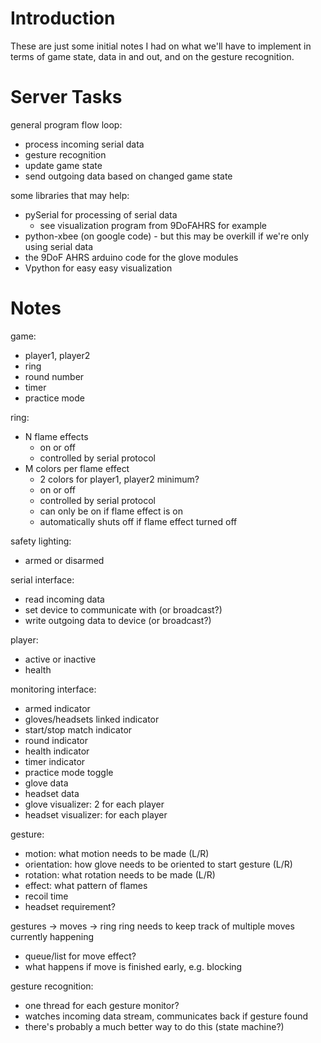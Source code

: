 # Introduction #

These are just some initial notes I had on what we'll have to implement in terms of game state, data in and out, and on the gesture recognition.

# Server Tasks #

general program flow loop:
  * process incoming serial data
  * gesture recognition
  * update game state
  * send outgoing data based on changed game state

some libraries that may help:
  * pySerial for processing of serial data
    * see visualization program from 9DoFAHRS for example
  * python-xbee (on google code) - but this may be overkill if we're only using serial data
  * the 9DoF AHRS arduino code for the glove modules
  * Vpython for easy easy visualization


# Notes #

game:
  * player1, player2
  * ring
  * round number
  * timer
  * practice mode

ring:
  * N flame effects
    * on or off
    * controlled by serial protocol
  * M colors per flame effect
    * 2 colors for player1, player2 minimum?
    * on or off
    * controlled by serial protocol
    * can only be on if flame effect is on
    * automatically shuts off if flame effect turned off

safety lighting:
  * armed or disarmed

serial interface:
  * read incoming data
  * set device to communicate with (or broadcast?)
  * write outgoing data to device (or broadcast?)

player:
  * active or inactive
  * health

monitoring interface:
  * armed indicator
  * gloves/headsets linked indicator
  * start/stop match indicator
  * round indicator
  * health indicator
  * timer indicator
  * practice mode toggle
  * glove data
  * headset data
  * glove visualizer: 2 for each player
  * headset visualizer: for each player

gesture:
  * motion: what motion needs to be made (L/R)
  * orientation: how glove needs to be oriented to start gesture (L/R)
  * rotation: what rotation needs to be made (L/R)
  * effect: what pattern of flames
  * recoil time
  * headset requirement?


gestures -> moves -> ring
ring needs to keep track of multiple moves currently happening
  * queue/list for move effect?
  * what happens if move is finished early, e.g. blocking

gesture recognition:
  * one thread for each gesture monitor?
  * watches incoming data stream, communicates back if gesture found
  * there's probably a much better way to do this (state machine?)